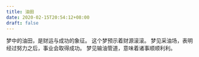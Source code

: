 ```yaml
---
title: 油田
date: 2020-02-15T20:54:12+08:00
draft: false
---
```


梦中的油田，是财运与成功的象征。
这个梦预示着财源滚滚。
梦见采油场，表明经过努力之后，事业会取得成功。
梦见输油管道，意味着诸事顺顺利利。
